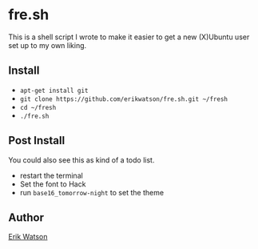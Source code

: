 # fre.sh

This is a shell script I wrote to make it easier to get a new (X)Ubuntu user set up
to my own liking.


## Install

  + `apt-get install git`
  + `git clone https://github.com/erikwatson/fre.sh.git ~/fresh`
  + `cd ~/fresh`
  + `./fre.sh`


## Post Install

You could also see this as kind of a todo list.

  + restart the terminal
  + Set the font to Hack
  + run `base16_tomorrow-night` to set the theme


## Author

[Erik Watson](http://erikwatson.me)